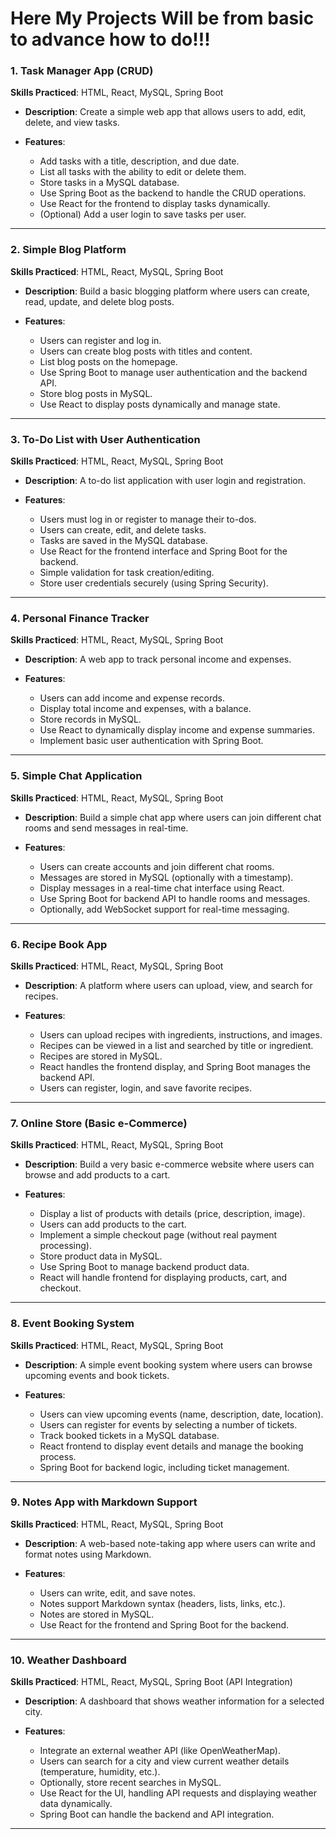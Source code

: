 <h1>Here My Projects Will be from basic to advance how to do!!! </h1>


### 1. **Task Manager App (CRUD)**

**Skills Practiced**: HTML, React, MySQL, Spring Boot

* **Description**: Create a simple web app that allows users to add, edit, delete, and view tasks.
* **Features**:

  * Add tasks with a title, description, and due date.
  * List all tasks with the ability to edit or delete them.
  * Store tasks in a MySQL database.
  * Use Spring Boot as the backend to handle the CRUD operations.
  * Use React for the frontend to display tasks dynamically.
  * (Optional) Add a user login to save tasks per user.

---

### 2. **Simple Blog Platform**

**Skills Practiced**: HTML, React, MySQL, Spring Boot

* **Description**: Build a basic blogging platform where users can create, read, update, and delete blog posts.
* **Features**:

  * Users can register and log in.
  * Users can create blog posts with titles and content.
  * List blog posts on the homepage.
  * Use Spring Boot to manage user authentication and the backend API.
  * Store blog posts in MySQL.
  * Use React to display posts dynamically and manage state.

---

### 3. **To-Do List with User Authentication**

**Skills Practiced**: HTML, React, MySQL, Spring Boot

* **Description**: A to-do list application with user login and registration.
* **Features**:

  * Users must log in or register to manage their to-dos.
  * Users can create, edit, and delete tasks.
  * Tasks are saved in the MySQL database.
  * Use React for the frontend interface and Spring Boot for the backend.
  * Simple validation for task creation/editing.
  * Store user credentials securely (using Spring Security).

---

### 4. **Personal Finance Tracker**

**Skills Practiced**: HTML, React, MySQL, Spring Boot

* **Description**: A web app to track personal income and expenses.
* **Features**:

  * Users can add income and expense records.
  * Display total income and expenses, with a balance.
  * Store records in MySQL.
  * Use React to dynamically display income and expense summaries.
  * Implement basic user authentication with Spring Boot.

---

### 5. **Simple Chat Application**

**Skills Practiced**: HTML, React, MySQL, Spring Boot

* **Description**: Build a simple chat app where users can join different chat rooms and send messages in real-time.
* **Features**:

  * Users can create accounts and join different chat rooms.
  * Messages are stored in MySQL (optionally with a timestamp).
  * Display messages in a real-time chat interface using React.
  * Use Spring Boot for backend API to handle rooms and messages.
  * Optionally, add WebSocket support for real-time messaging.

---

### 6. **Recipe Book App**

**Skills Practiced**: HTML, React, MySQL, Spring Boot

* **Description**: A platform where users can upload, view, and search for recipes.
* **Features**:

  * Users can upload recipes with ingredients, instructions, and images.
  * Recipes can be viewed in a list and searched by title or ingredient.
  * Recipes are stored in MySQL.
  * React handles the frontend display, and Spring Boot manages the backend API.
  * Users can register, login, and save favorite recipes.

---

### 7. **Online Store (Basic e-Commerce)**

**Skills Practiced**: HTML, React, MySQL, Spring Boot

* **Description**: Build a very basic e-commerce website where users can browse and add products to a cart.
* **Features**:

  * Display a list of products with details (price, description, image).
  * Users can add products to the cart.
  * Implement a simple checkout page (without real payment processing).
  * Store product data in MySQL.
  * Use Spring Boot to manage backend product data.
  * React will handle frontend for displaying products, cart, and checkout.

---

### 8. **Event Booking System**

**Skills Practiced**: HTML, React, MySQL, Spring Boot

* **Description**: A simple event booking system where users can browse upcoming events and book tickets.
* **Features**:

  * Users can view upcoming events (name, description, date, location).
  * Users can register for events by selecting a number of tickets.
  * Track booked tickets in a MySQL database.
  * React frontend to display event details and manage the booking process.
  * Spring Boot for backend logic, including ticket management.

---

### 9. **Notes App with Markdown Support**

**Skills Practiced**: HTML, React, MySQL, Spring Boot

* **Description**: A web-based note-taking app where users can write and format notes using Markdown.
* **Features**:

  * Users can write, edit, and save notes.
  * Notes support Markdown syntax (headers, lists, links, etc.).
  * Notes are stored in MySQL.
  * Use React for the frontend and Spring Boot for the backend.

---

### 10. **Weather Dashboard**

**Skills Practiced**: HTML, React, MySQL, Spring Boot (API Integration)

* **Description**: A dashboard that shows weather information for a selected city.
* **Features**:

  * Integrate an external weather API (like OpenWeatherMap).
  * Users can search for a city and view current weather details (temperature, humidity, etc.).
  * Optionally, store recent searches in MySQL.
  * Use React for the UI, handling API requests and displaying weather data dynamically.
  * Spring Boot can handle the backend and API integration.

---
